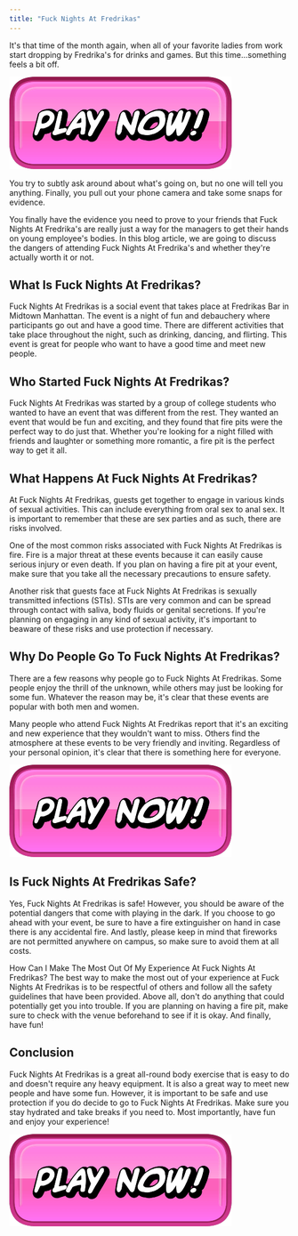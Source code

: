 ```yaml
---
title: "Fuck Nights At Fredrikas"
---
```


It's that time of the month again, when all of your favorite ladies from work start dropping by Fredrika's for drinks and games. But this time...something feels a bit off.

[![button](https://github.com/erogames/erogames.github.io/blob/main/Play_Now.png?raw=true)](https://erogeshi.com/play-now)


You try to subtly ask around about what's going on, but no one will tell you anything. Finally, you pull out your phone camera and take some snaps for evidence.

You finally have the evidence you need to prove to your friends that Fuck Nights At Fredrika's are really just a way for the managers to get their hands on young employee's bodies. In this blog article, we are going to discuss the dangers of attending Fuck Nights At Fredrika's and whether they're actually worth it or not.

## What Is Fuck Nights At Fredrikas?

Fuck Nights At Fredrikas is a social event that takes place at Fredrikas Bar in Midtown Manhattan. The event is a night of fun and debauchery where participants go out and have a good time. There are different activities that take place throughout the night, such as drinking, dancing, and flirting. This event is great for people who want to have a good time and meet new people.

## Who Started Fuck Nights At Fredrikas?

Fuck Nights At Fredrikas was started by a group of college students who wanted to have an event that was different from the rest. They wanted an event that would be fun and exciting, and they found that fire pits were the perfect way to do just that. Whether you're looking for a night filled with friends and laughter or something more romantic, a fire pit is the perfect way to get it all.

## What Happens At Fuck Nights At Fredrikas?

At Fuck Nights At Fredrikas, guests get together to engage in various kinds of sexual activities. This can include everything from oral sex to anal sex. It is important to remember that these are sex parties and as such, there are risks involved.

One of the most common risks associated with Fuck Nights At Fredrikas is fire. Fire is a major threat at these events because it can easily cause serious injury or even death. If you plan on having a fire pit at your event, make sure that you take all the necessary precautions to ensure safety.

Another risk that guests face at Fuck Nights At Fredrikas is sexually transmitted infections (STIs). STIs are very common and can be spread through contact with saliva, body fluids or genital secretions. If you're planning on engaging in any kind of sexual activity, it's important to beaware of these risks and use protection if necessary.

## Why Do People Go To Fuck Nights At Fredrikas?

There are a few reasons why people go to Fuck Nights At Fredrikas. Some people enjoy the thrill of the unknown, while others may just be looking for some fun. Whatever the reason may be, it's clear that these events are popular with both men and women.

Many people who attend Fuck Nights At Fredrikas report that it's an exciting and new experience that they wouldn't want to miss. Others find the atmosphere at these events to be very friendly and inviting. Regardless of your personal opinion, it's clear that there is something here for everyone.

[![button](https://github.com/erogames/erogames.github.io/blob/main/Play_Now.png?raw=true)](https://erogeshi.com/play-now)

## Is Fuck Nights At Fredrikas Safe?

Yes, Fuck Nights At Fredrikas is safe! However, you should be aware of the potential dangers that come with playing in the dark. If you choose to go ahead with your event, be sure to have a fire extinguisher on hand in case there is any accidental fire. And lastly, please keep in mind that fireworks are not permitted anywhere on campus, so make sure to avoid them at all costs.

How Can I Make The Most Out Of My Experience At Fuck Nights At Fredrikas?
The best way to make the most out of your experience at Fuck Nights At Fredrikas is to be respectful of others and follow all the safety guidelines that have been provided. Above all, don't do anything that could potentially get you into trouble. If you are planning on having a fire pit, make sure to check with the venue beforehand to see if it is okay. And finally, have fun!

## Conclusion

 Fuck Nights At Fredrikas is a great all-round body exercise that is easy to do and doesn't require any heavy equipment. It is also a great way to meet new people and have some fun. However, it is important to be safe and use protection if you do decide to go to Fuck Nights At Fredrikas. Make sure you stay hydrated and take breaks if you need to. Most importantly, have fun and enjoy your experience!

[![button](https://github.com/erogames/erogames.github.io/blob/main/Play_Now.png?raw=true)](https://erogeshi.com/play-now)